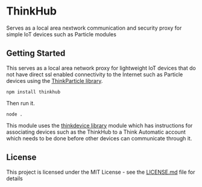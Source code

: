 # ThinkHub
Serves as a local area nextwork communication and security proxy for simple IoT devices such as Particle modules

## Getting Started

This serves as a local area network proxy for lightweight IoT devices that do not have direct ssl enabled connectivity to the Internet such as Particle devices using the <a href="https://github.com/ThinkAutomatic/ThinkParticle" target="_blank">ThinkParticle library</a>. 
```
npm install thinkhub
```
Then run it.
```
node .
```
This module uses the <a href="https://github.com/ThinkAutomatic/thinkdevice" target="_blank">thinkdevice library</a> module which has instructions for associating devices such as the ThinkHub to a Think Automatic account which needs to be done before other devices can communicate through it.

## License

This project is licensed under the MIT License - see the [LICENSE.md](LICENSE.md) file for details
